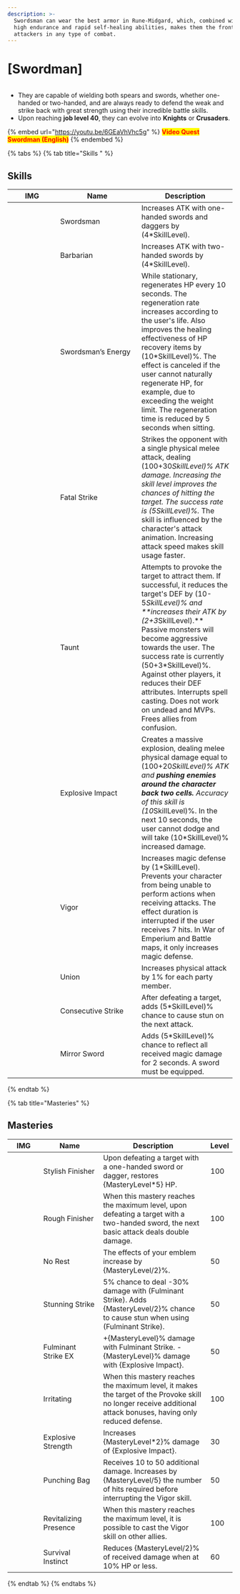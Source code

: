 ```yaml
---
description: >-
  Swordsman can wear the best armor in Rune-Midgard, which, combined with their
  high endurance and rapid self-healing abilities, makes them the frontline
  attackers in any type of combat.
---
```


# \[Swordman]

<figure><img src="../../.gitbook/assets/1Espadachim.png" alt=""><figcaption></figcaption></figure>

* They are capable of wielding both spears and swords, whether one-handed or two-handed, and are always ready to defend the weak and strike back with great strength using their incredible battle skills.
* Upon reaching **job level 40**, they can evolve into **Knights** or **Crusaders**.

{% embed url="https://youtu.be/6GEaVhVhc5g" %}
<mark style="color:red;">**Video Quest Swordman (English)**</mark>
{% endembed %}

{% tabs %}
{% tab title="Skills " %}
## **Skills**

<table><thead><tr><th width="94">IMG</th><th width="166">Name</th><th>Description</th></tr></thead><tbody><tr><td><img src="../../.gitbook/assets/2a.png" alt=""></td><td>Swordsman</td><td>Increases ATK with one-handed swords and daggers by (4*SkillLevel).</td></tr><tr><td><img src="../../.gitbook/assets/3a.png" alt=""></td><td>Barbarian</td><td>Increases ATK with two-handed swords by (4*SkillLevel).</td></tr><tr><td><img src="../../.gitbook/assets/4a.png" alt=""></td><td>Swordsman’s Energy</td><td>While stationary, regenerates HP every 10 seconds. The regeneration rate increases according to the user's life. Also improves the healing effectiveness of HP recovery items by (10*SkillLevel)%. The effect is canceled if the user cannot naturally regenerate HP, for example, due to exceeding the weight limit. The regeneration time is reduced by 5 seconds when sitting.</td></tr><tr><td><img src="../../.gitbook/assets/5a.png" alt=""></td><td>Fatal Strike</td><td>Strikes the opponent with a single physical melee attack, dealing (100+30<em>SkillLevel)% ATK damage. Increasing the skill level improves the chances of hitting the target. The success rate is (5SkillLevel)%.</em> The skill is influenced by the character's attack animation. Increasing attack speed makes skill usage faster.</td></tr><tr><td><img src="../../.gitbook/assets/6a.png" alt=""></td><td>Taunt</td><td>Attempts to provoke the target to attract them. If successful, it reduces the target's DEF by (10-5<em>SkillLevel)% and **increases their ATK by (2+3</em>SkillLevel).** Passive monsters will become aggressive towards the user. The success rate is currently (50+3*SkillLevel)%. Against other players, it reduces their DEF attributes. Interrupts spell casting. Does not work on undead and MVPs. Frees allies from confusion.</td></tr><tr><td><img src="../../.gitbook/assets/7a.png" alt=""></td><td>Explosive Impact</td><td>Creates a massive explosion, dealing melee physical damage equal to (100+20<em>SkillLevel)% ATK and <strong>pushing enemies around the character back two cells.</strong> Accuracy of this skill is (10</em>SkillLevel)%. In the next 10 seconds, the user cannot dodge and will take (10*SkillLevel)% increased damage.</td></tr><tr><td><img src="../../.gitbook/assets/8a.png" alt=""></td><td>Vigor</td><td>Increases magic defense by (1*SkillLevel). Prevents your character from being unable to perform actions when receiving attacks. The effect duration is interrupted if the user receives 7 hits. In War of Emperium and Battle maps, it only increases magic defense.</td></tr><tr><td><img src="../../.gitbook/assets/755a.png" alt=""></td><td>Union</td><td>Increases physical attack by 1% for each party member.</td></tr><tr><td><img src="../../.gitbook/assets/756a.png" alt=""></td><td>Consecutive Strike</td><td>After defeating a target, adds (5*SkillLevel)% chance to cause stun on the next attack.</td></tr><tr><td><img src="../../.gitbook/assets/757a.png" alt=""></td><td>Mirror Sword</td><td>Adds (5*SkillLevel)% chance to reflect all received magic damage for 2 seconds. A sword must be equipped.</td></tr></tbody></table>
{% endtab %}

{% tab title="Masteries" %}
## Masteries

<table><thead><tr><th width="94">IMG</th><th width="166">Name</th><th width="336">Description</th><th>Level</th></tr></thead><tbody><tr><td><img src="../../.gitbook/assets/2a.png" alt=""></td><td>Stylish Finisher</td><td>Upon defeating a target with a one-handed sword or dagger, restores {MasteryLevel*5} HP.</td><td>100</td></tr><tr><td><img src="../../.gitbook/assets/3a.png" alt=""></td><td>Rough Finisher</td><td>When this mastery reaches the maximum level, upon defeating a target with a two-handed sword, the next basic attack deals double damage.</td><td>100</td></tr><tr><td><img src="../../.gitbook/assets/4a.png" alt=""></td><td>No Rest</td><td>The effects of your emblem increase by {MasteryLevel/2}%.</td><td>50</td></tr><tr><td><img src="../../.gitbook/assets/5a.png" alt=""></td><td>Stunning Strike</td><td>5% chance to deal -30% damage with (Fulminant Strike). Adds {MasteryLevel/2}% chance to cause stun when using (Fulminant Strike).</td><td>50</td></tr><tr><td><img src="../../.gitbook/assets/5a (1).png" alt=""></td><td>Fulminant Strike EX</td><td>+{MasteryLevel}% damage with Fulminant Strike. -{MasteryLevel}% damage with {Explosive Impact}.</td><td>50</td></tr><tr><td><img src="../../.gitbook/assets/6a.png" alt=""></td><td>Irritating</td><td>When this mastery reaches the maximum level, it makes the target of the Provoke skill no longer receive additional attack bonuses, having only reduced defense.</td><td>100</td></tr><tr><td><img src="../../.gitbook/assets/7a.png" alt=""></td><td>Explosive Strength</td><td>Increases {MasteryLevel*2}% damage of {Explosive Impact}.</td><td>30</td></tr><tr><td><img src="../../.gitbook/assets/8a.png" alt=""></td><td>Punching Bag</td><td>Receives 10 to 50 additional damage. Increases by {MasteryLevel/5} the number of hits required before interrupting the Vigor skill.</td><td>50</td></tr><tr><td><img src="../../.gitbook/assets/8a.png" alt=""></td><td>Revitalizing Presence</td><td>When this mastery reaches the maximum level, it is possible to cast the Vigor skill on other allies.</td><td>100</td></tr><tr><td><img src="../../.gitbook/assets/8a.png" alt=""></td><td>Survival Instinct</td><td>Reduces {MasteryLevel/2}% of received damage when at 10% HP or less.</td><td>60</td></tr></tbody></table>
{% endtab %}
{% endtabs %}

